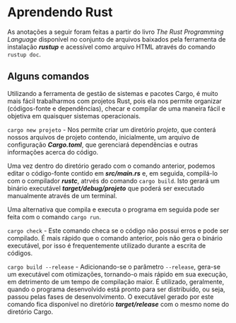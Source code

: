 # Aprendendo Rust

As anotações a seguir foram feitas a partir do livro *The Rust Programming Language* disponível no conjunto de arquivos baixados pela ferramenta de instalação ***rustup*** e acessível como arquivo HTML através do comando `rustup doc`.

## Alguns comandos

Utilizando a ferramenta de gestão de sistemas e pacotes Cargo, é muito mais fácil trabalharmos com projetos Rust, pois ela nos permite organizar (códigos-fonte e dependências), checar e compilar de uma maneira fácil e objetiva em quaisquer sistemas operacionais.

`cargo new projeto` - Nos permite criar um diretório *projeto*, que conterá nossos arquivos de projeto contendo, inicialmente, um arquivo de configuração ***Cargo.toml***, que gerenciará dependências e outras informações acerca do código.

Uma vez dentro do diretório gerado com o comando anterior, podemos editar o código-fonte contido em ***src/main.rs*** e, em seguida, compilá-lo com o compilador ***rustc***, atrvés do comando `cargo build`. Isto gerará um binário executável ***target/debug/projeto*** que poderá ser executado manualmente através de um terminal.

Uma alternativa que compila e executa o programa em seguida pode ser feita com o comando `cargo run`.

`cargo check` - Este comando checa se o código não possui erros e pode ser compilado. É mais rápido que o comando anterior, pois não gera o binário executável, por isso é frequentemente utilizado durante a escrita de códigos.

`cargo build --release` - Adicionando-se o parâmetro `--release`, gera-se um executável com otimizações, tornando-o mais rápido em sua execução, em detrimento de um tempo de compilação maior. É utilizado, geralmente, quando o programa desenvolvido está pronto para ser distribuído, ou seja, passou pelas fases de desenvolvimento. O executável gerado por este comando fica disponível no diretório ***target/release*** com o mesmo nome do diretório Cargo.